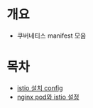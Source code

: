 # 개요
* 쿠버네티스 manifest 모음

# 목차
* [istio 설치 config](./install-istio/README.md)
* [nginx pod와 istio 설정](./example-1-nginx/)
